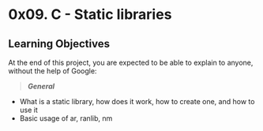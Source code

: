 # 0x09. C - Static libraries
## Learning Objectives
At the end of this project, you are expected to be able to explain to anyone, without the help of Google:

> _**General**_
* What is a static library, how does it work, how to create one, and how to use it
* Basic usage of ar, ranlib, nm
